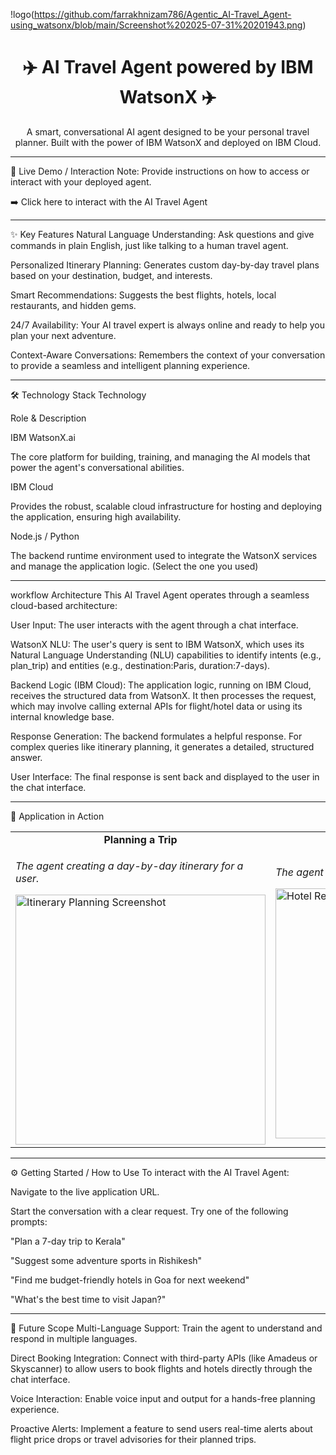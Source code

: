 !logo(https://github.com/farrakhnizam786/Agentic_AI-Travel_Agent-using_watsonx/blob/main/Screenshot%202025-07-31%20201943.png)
<div align="center">
<h1 align="center">✈️ AI Travel Agent powered by IBM WatsonX ✈️</h1>
<p align="center">
A smart, conversational AI agent designed to be your personal travel planner. Built with the power of IBM WatsonX and deployed on IBM Cloud.
</p>
</div>

<hr>

🚀 Live Demo / Interaction
Note: Provide instructions on how to access or interact with your deployed agent.

➡️ Click here to interact with the AI Travel Agent

<hr>

✨ Key Features
Natural Language Understanding: Ask questions and give commands in plain English, just like talking to a human travel agent.

Personalized Itinerary Planning: Generates custom day-by-day travel plans based on your destination, budget, and interests.

Smart Recommendations: Suggests the best flights, hotels, local restaurants, and hidden gems.

24/7 Availability: Your AI travel expert is always online and ready to help you plan your next adventure.

Context-Aware Conversations: Remembers the context of your conversation to provide a seamless and intelligent planning experience.

<hr>

🛠️ Technology Stack
Technology

Role & Description

IBM WatsonX.ai

The core platform for building, training, and managing the AI models that power the agent's conversational abilities.

IBM Cloud

Provides the robust, scalable cloud infrastructure for hosting and deploying the application, ensuring high availability.

Node.js / Python

The backend runtime environment used to integrate the WatsonX services and manage the application logic. (Select the one you used)

<hr>

workflow Architecture
This AI Travel Agent operates through a seamless cloud-based architecture:

User Input: The user interacts with the agent through a chat interface.

WatsonX NLU: The user's query is sent to IBM WatsonX, which uses its Natural Language Understanding (NLU) capabilities to identify intents (e.g., plan_trip) and entities (e.g., destination:Paris, duration:7-days).

Backend Logic (IBM Cloud): The application logic, running on IBM Cloud, receives the structured data from WatsonX. It then processes the request, which may involve calling external APIs for flight/hotel data or using its internal knowledge base.

Response Generation: The backend formulates a helpful response. For complex queries like itinerary planning, it generates a detailed, structured answer.

User Interface: The final response is sent back and displayed to the user in the chat interface.

<hr>

📸 Application in Action
<table align="center">
<tr>
<td align="center"><strong>Planning a Trip</strong></td>
<td align="center"><strong>Hotel Recommendations</strong></td>
</tr>
<tr>
<td>
<p><em>The agent creating a day-by-day itinerary for a user.</em></p>
<img src="YOUR_SCREENSHOT_URL_1_HERE" alt="Itinerary Planning Screenshot" width="400"/>
</td>
<td>
<p><em>The agent providing a list of recommended hotels.</em></p>
<img src="YOUR_SCREENSHOT_URL_2_HERE" alt="Hotel Recommendation Screenshot" width="400"/>
</td>
</tr>
</table>

<hr>

⚙️ Getting Started / How to Use
To interact with the AI Travel Agent:

Navigate to the live application URL.

Start the conversation with a clear request. Try one of the following prompts:

"Plan a 7-day trip to Kerala"

"Suggest some adventure sports in Rishikesh"

"Find me budget-friendly hotels in Goa for next weekend"

"What's the best time to visit Japan?"

<hr>

🚀 Future Scope
Multi-Language Support: Train the agent to understand and respond in multiple languages.

Direct Booking Integration: Connect with third-party APIs (like Amadeus or Skyscanner) to allow users to book flights and hotels directly through the chat interface.

Voice Interaction: Enable voice input and output for a hands-free planning experience.

Proactive Alerts: Implement a feature to send users real-time alerts about flight price drops or travel advisories for their planned trips.
